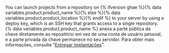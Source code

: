 You can launch projects from a repository on {% ifversion ghae %}{% data variables.product.product_name %}{% else %}{% data variables.product.product_location %}{% endif %} to your server by using a deploy key, which is an SSH key that grants access to a single repository. {% data variables.product.product_name %} anexa a parte pública da chave diretamente ao repositório em vez de uma conta de usuário pessoal, e a parte privada da chave permanece no seu servidor. Para obter mais informações, consulte "[Entregar implantações](/rest/guides/delivering-deployments)".
